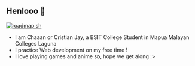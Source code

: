 ## Henlooo 👋
[![roadmap.sh](https://roadmap.sh/card/wide/67125d19791f57dd60bc1642?variant=dark)](https://roadmap.sh)

- I am Chaaan or Cristian Jay, a BSIT College Student in Mapua Malayan Colleges Laguna
- I practice Web development on my free time !
- I love playing games and anime so, hope we get along :>
<!--
**Chaaan30/Chaaan30** is a ✨ _special_ ✨ repository because its `README.md` (this file) appears on your GitHub profile.

Here are some ideas to get you started:

- 🔭 I’m currently working on ...
- 🌱 I’m currently learning ...
- 👯 I’m looking to collaborate on ...
- 🤔 I’m looking for help with ...
- 💬 Ask me about ...
- 📫 How to reach me: ...
- 😄 Pronouns: ...
- ⚡ Fun fact: ...
-->
